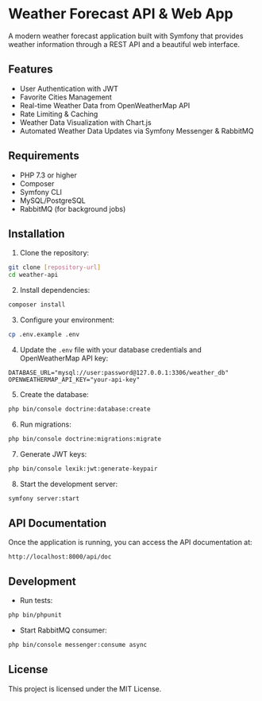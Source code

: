 # Weather Forecast API & Web App

A modern weather forecast application built with Symfony that provides weather information through a REST API and a beautiful web interface.

## Features

- User Authentication with JWT
- Favorite Cities Management
- Real-time Weather Data from OpenWeatherMap API
- Rate Limiting & Caching
- Weather Data Visualization with Chart.js
- Automated Weather Data Updates via Symfony Messenger & RabbitMQ

## Requirements

- PHP 7.3 or higher
- Composer
- Symfony CLI
- MySQL/PostgreSQL
- RabbitMQ (for background jobs)

## Installation

1. Clone the repository:
```bash
git clone [repository-url]
cd weather-api
```

2. Install dependencies:
```bash
composer install
```

3. Configure your environment:
```bash
cp .env.example .env
```

4. Update the `.env` file with your database credentials and OpenWeatherMap API key:
```env
DATABASE_URL="mysql://user:password@127.0.0.1:3306/weather_db"
OPENWEATHERMAP_API_KEY="your-api-key"
```

5. Create the database:
```bash
php bin/console doctrine:database:create
```

6. Run migrations:
```bash
php bin/console doctrine:migrations:migrate
```

7. Generate JWT keys:
```bash
php bin/console lexik:jwt:generate-keypair
```

8. Start the development server:
```bash
symfony server:start
```

## API Documentation

Once the application is running, you can access the API documentation at:
```
http://localhost:8000/api/doc
```

## Development

- Run tests:
```bash
php bin/phpunit
```

- Start RabbitMQ consumer:
```bash
php bin/console messenger:consume async
```

## License

This project is licensed under the MIT License. 